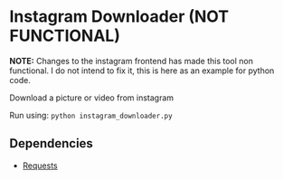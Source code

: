 # Instagram Downloader (NOT FUNCTIONAL)

**NOTE:** Changes to the instagram frontend has made this tool non functional. I do not intend to fix it, this is here as an example for python code.

Download a picture or video from instagram

Run using: `python instagram_downloader.py`

## Dependencies

- [Requests](https://pypi.org/project/requests/)